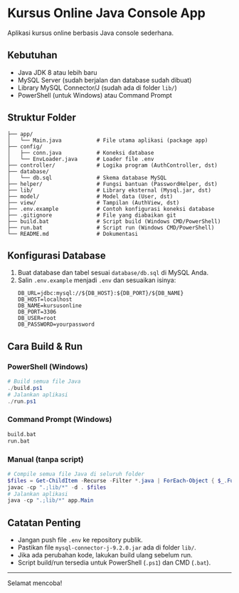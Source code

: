 # Kursus Online Java Console App

Aplikasi kursus online berbasis Java console sederhana.

## Kebutuhan

- Java JDK 8 atau lebih baru
- MySQL Server (sudah berjalan dan database sudah dibuat)
- Library MySQL Connector/J (sudah ada di folder `lib/`)
- PowerShell (untuk Windows) atau Command Prompt

## Struktur Folder

```
├── app/
│   └── Main.java           # File utama aplikasi (package app)
├── config/
│   ├── conn.java           # Koneksi database
│   └── EnvLoader.java      # Loader file .env
├── controller/             # Logika program (AuthController, dst)
├── database/
│   └── db.sql              # Skema database MySQL
├── helper/                 # Fungsi bantuan (PasswordHelper, dst)
├── lib/                    # Library eksternal (Mysql.jar, dst)
├── model/                  # Model data (User, dst)
├── view/                   # Tampilan (AuthView, dst)
├── .env.example            # Contoh konfigurasi koneksi database
├── .gitignore              # File yang diabaikan git
├── build.bat               # Script build (Windows CMD/PowerShell)
├── run.bat                 # Script run (Windows CMD/PowerShell)
└── README.md               # Dokumentasi
```

## Konfigurasi Database

1. Buat database dan tabel sesuai `database/db.sql` di MySQL Anda.
2. Salin `.env.example` menjadi `.env` dan sesuaikan isinya:
   ```env
   DB_URL=jdbc:mysql://${DB_HOST}:${DB_PORT}/${DB_NAME}
   DB_HOST=localhost
   DB_NAME=kursusonline
   DB_PORT=3306
   DB_USER=root
   DB_PASSWORD=yourpassword
   ```

## Cara Build & Run

### PowerShell (Windows)

```powershell
# Build semua file Java
./build.ps1
# Jalankan aplikasi
./run.ps1
```

### Command Prompt (Windows)

```bat
build.bat
run.bat
```

### Manual (tanpa script)

```powershell
# Compile semua file Java di seluruh folder
$files = Get-ChildItem -Recurse -Filter *.java | ForEach-Object { $_.FullName }
javac -cp ".;lib/*" -d . $files
# Jalankan aplikasi
java -cp ".;lib/*" app.Main
```

## Catatan Penting

- Jangan push file `.env` ke repository publik.
- Pastikan file `mysql-connector-j-9.2.0.jar` ada di folder `lib/`.
- Jika ada perubahan kode, lakukan build ulang sebelum run.
- Script build/run tersedia untuk PowerShell (`.ps1`) dan CMD (`.bat`).

---

Selamat mencoba!
